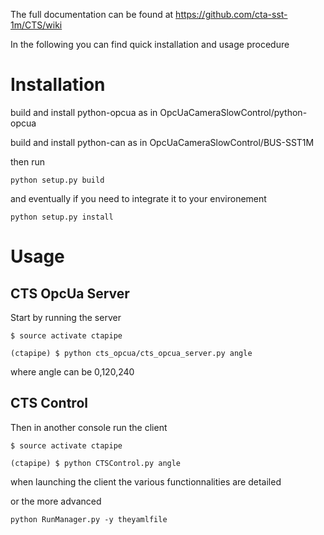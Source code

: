 The full documentation can be found at https://github.com/cta-sst-1m/CTS/wiki

In the following you can find quick installation and usage procedure


# Installation

build and install python-opcua as in OpcUaCameraSlowControl/python-opcua

build and install python-can as in OpcUaCameraSlowControl/BUS-SST1M

then run

```
python setup.py build

```

and eventually if you need to integrate it to your environement

```
python setup.py install

```

# Usage

## CTS OpcUa Server
Start by running the server

```
$ source activate ctapipe
```

```
(ctapipe) $ python cts_opcua/cts_opcua_server.py angle

```

where angle can be 0,120,240

## CTS Control
Then in another console run the client

```
$ source activate ctapipe
```

```
(ctapipe) $ python CTSControl.py angle

```

when launching the client the various functionnalities are detailed

or the more advanced

```
python RunManager.py -y theyamlfile
```
